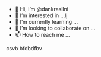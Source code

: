 - 👋 Hi, I’m @dankrasilni
- 👀 I’m interested in ...lj
- 🌱 I’m currently learning ...
- 💞️ I’m looking to collaborate on ...
- 📫 How to reach me ...

<!---
dankrasilni/dankrasilni is a ✨ special ✨ repository because its `README.md` (this file) appears on your GitHub profile.
You can click the Preview link to take a look at your changes.
--->
csvb
bfdbdfbv
